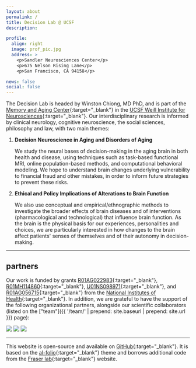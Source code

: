 ```yaml
---
layout: about
permalink: /
title: Decision Lab @ UCSF
description: 

profile: 
  align: right
  image: prof_pic.jpg
  address: > 
    <p>Sandler Neurosciences Center</p>
    <p>675 Nelson Rising Lane</p>
    <p>San Francisco, CA 94158</p>

news: false
social: false
---
```

The Decision Lab is headed by Winston Chiong, MD PhD, and is part of the [Memory and Aging Center](http://memory.ucsf.edu){:target="\_blank"} in the [UCSF Weill Institute for Neurosciences](http://weill.ucsf.edu){:target="\_blank"}. Our interdisciplinary research is informed by clinical neurology, cognitive neuroscience, the social sciences, philosophy and law, with two main themes:

1. **Decision Neuroscience in Aging and Disorders of Aging**

   We study the neural bases of decision-making in the aging brain in both health and disease, using techniques such as task-based functional MRI, online population-based methods, and computational behavioral modeling. We hope to understand brain changes underlying vulnerability to financial fraud and other mistakes, in order to inform future strategies to prevent these risks.

2. **Ethical and Policy Implications of Alterations to Brain Function**

   We also use conceptual and empirical/ethnographic methods to investigate the broader effects of brain diseases and of interventions (pharmacological and technological) that influence brain function. As the brain is the physical basis for our experiences, personalities and choices, we are particularly interested in how changes to the brain affect patients' senses of themselves and of their autonomy in decision-making.

---

## partners

Our work is funded by grants [R01AG022983](https://projectreporter.nih.gov/project_info_description.cfm?aid=9460967&icde=40045081&ddparam=&ddvalue=&ddsub=&cr=1&csb=default&cs=ASC&pball=){:target="\_blank"}, 
[R01MH114860](https://projectreporter.nih.gov/project_info_description.cfm?aid=9564973&icde=40045083&ddparam=&ddvalue=&ddsub=&cr=1&csb=default&cs=ASC&pball=){:target="\_blank"}, [U01NS098971](https://projectreporter.nih.gov/project_info_description.cfm?aid=9356341&icde=40045087&ddparam=&ddvalue=&ddsub=&cr=3&csb=default&cs=ASC&pball=){:target="\_blank"}, and [R01AG056715](https://projectreporter.nih.gov/project_info_description.cfm?aid=9368243&icde=40045089&ddparam=&ddvalue=&ddsub=&cr=6&csb=default&cs=ASC&pball=){:target="\_blank"} from the [National Institutes of Health](http://www.nih.gov){:target="\_blank"}. In addition, we are grateful to have the support of the following 
organizational partners, alongside our scientific collaborators (listed on the ["team"]({{ '/team/' | prepend: site.baseurl | prepend: site.url }}) page):

<div class="img_row">
    <img class="col one left" valign="center" src="{{ site.baseurl }}/assets/img/ucconsortium.png"/>
    <img class="col one left" valign="center" src="{{ site.baseurl }}/assets/img/gbhi.jpg"/>
    <img class="col one left" valign="center" src="{{ site.baseurl }}/assets/img/artfl_lefftds.png"/>
</div>

---

This website is open-source and available on [GitHub](https://github.com/winstonchiong/winstonchiong.github.io){:target="\_blank"}. It is based on the [al-folio](https://github.com/alshedivat/al-folio){:target="\_blank"} theme and borrows additional code from the [Fraser lab](http://fraserlab.com){:target="\_blank"} website.


